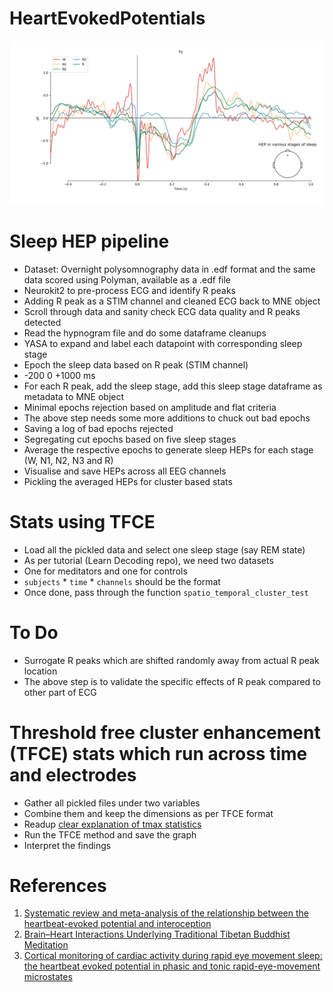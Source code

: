 # HeartEvokedPotentials
![](https://github.com/rahulvenugopal/HeartEvokedPotentials/blob/main/HEP_Sleep.png)

# Sleep HEP pipeline
- Dataset: Overnight polysomnography data in .edf format and the same data scored using Polyman, available as a .edf file
- Neurokit2 to pre-process ECG and identify R peaks
- Adding R peak as a STIM channel and cleaned ECG back to MNE object
- Scroll through data and sanity check ECG data quality and R peaks detected
- Read the hypnogram file and do some dataframe cleanups
- YASA to expand and label each datapoint with corresponding sleep stage
- Epoch the sleep data based on R peak (STIM channel)
- -200 0 +1000 ms
- For each R peak, add the sleep stage, add this sleep stage dataframe as metadata to MNE object
- Minimal epochs rejection based on amplitude and flat criteria
- The above step needs some more additions to chuck out bad epochs
- Saving a log of bad epochs rejected
- Segregating cut epochs based on five sleep stages
- Average the respective epochs to generate sleep HEPs for each stage (W, N1, N2, N3 and R)
- Visualise and save HEPs across all EEG channels
- Pickling the averaged HEPs for cluster based stats

# Stats using TFCE
- Load all the pickled data and select one sleep stage (say REM state)
- As per tutorial (Learn Decoding repo), we need two datasets
- One for meditators and one for controls
- `subjects` * `time` * `channels` should be the format
- Once done, pass through the function `spatio_temporal_cluster_test`

# To Do
- Surrogate R peaks which are shifted randomly away from actual R peak location
- The above step is to validate the specific effects of R peak compared to other part of ECG

# Threshold free cluster enhancement (TFCE) stats which run across time and electrodes
- Gather all pickled files under two variables
- Combine them and keep the dimensions as per TFCE format
- Readup [clear explanation of tmax statistics](https://github.com/dmgroppe/Mass_Univariate_ERP_Toolbox/issues/7)
- Run the TFCE method and save the graph
- Interpret the findings

# References
1. [Systematic review and meta-analysis of the relationship between the heartbeat-evoked potential and interoception](https://pubmed.ncbi.nlm.nih.gov/33450331/)
2. [Brain–Heart Interactions Underlying Traditional Tibetan Buddhist Meditation](https://academic.oup.com/cercor/article/30/2/439/5510041)
3. [Cortical monitoring of cardiac activity during rapid eye movement sleep: the heartbeat evoked potential in phasic and tonic rapid-eye-movement microstates](https://pubmed.ncbi.nlm.nih.gov/33870427/)
